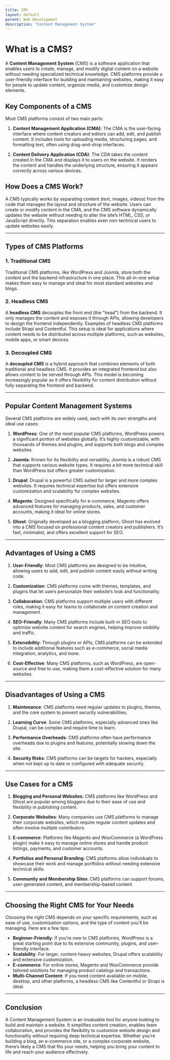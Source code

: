 ```yaml
---
title: CMS
layout: default
parent: Web Development
description: "Content Management System"
---
```


# What is a CMS?

A **Content Management System** (CMS) is a software application that enables users to create, manage, and modify digital content on a website without needing specialized technical knowledge. CMS platforms provide a user-friendly interface for building and maintaining websites, making it easy for people to update content, organize media, and customize design elements.

## Key Components of a CMS

Most CMS platforms consist of two main parts:

1. **Content Management Application (CMA)**: The CMA is the user-facing interface where content creators and editors can add, edit, and publish content. It includes tools for uploading media, structuring pages, and formatting text, often using drag-and-drop interfaces.

2. **Content Delivery Application (CDA)**: The CDA takes the content created in the CMA and displays it to users on the website. It renders the content and handles the underlying structure, ensuring it appears correctly across various devices.

## How Does a CMS Work?

A CMS typically works by separating content (text, images, videos) from the code that manages the layout and structure of the website. Users can create or modify content in the CMA, and the CMS software dynamically updates the website without needing to alter the site’s HTML, CSS, or JavaScript directly. This separation enables even non-technical users to update websites easily.

---

## Types of CMS Platforms

### 1. **Traditional CMS**

Traditional CMS platforms, like WordPress and Joomla, store both the content and the backend infrastructure in one place. This all-in-one setup makes them easy to manage and ideal for most standard websites and blogs.

### 2. **Headless CMS**

A **headless CMS** decouples the front end (the "head") from the backend. It only manages the content and exposes it through APIs, allowing developers to design the frontend independently. Examples of headless CMS platforms include Strapi and Contentful. This setup is ideal for applications where content needs to be distributed across multiple platforms, such as websites, mobile apps, or smart devices.

### 3. **Decoupled CMS**

A **decoupled CMS** is a hybrid approach that combines elements of both traditional and headless CMS. It provides an integrated frontend but also allows content to be served through APIs. This model is becoming increasingly popular as it offers flexibility for content distribution without fully separating the frontend and backend.

---

## Popular Content Management Systems

Several CMS platforms are widely used, each with its own strengths and ideal use cases:

1. **WordPress**: One of the most popular CMS platforms, WordPress powers a significant portion of websites globally. It’s highly customizable, with thousands of themes and plugins, and supports both blogs and complex websites.

2. **Joomla**: Known for its flexibility and versatility, Joomla is a robust CMS that supports various website types. It requires a bit more technical skill than WordPress but offers greater customization.

3. **Drupal**: Drupal is a powerful CMS suited for larger and more complex websites. It requires technical expertise but offers extensive customization and scalability for complex websites.

4. **Magento**: Designed specifically for e-commerce, Magento offers advanced features for managing products, sales, and customer accounts, making it ideal for online stores.

5. **Ghost**: Originally developed as a blogging platform, Ghost has evolved into a CMS focused on professional content creators and publishers. It’s fast, minimalist, and offers excellent support for SEO.

---

## Advantages of Using a CMS

1. **User-Friendly**: Most CMS platforms are designed to be intuitive, allowing users to add, edit, and publish content easily without writing code.

2. **Customization**: CMS platforms come with themes, templates, and plugins that let users personalize their website’s look and functionality.

3. **Collaboration**: CMS platforms support multiple users with different roles, making it easy for teams to collaborate on content creation and management.

4. **SEO-Friendly**: Many CMS platforms include built-in SEO tools to optimize website content for search engines, helping improve visibility and traffic.

5. **Extensibility**: Through plugins or APIs, CMS platforms can be extended to include additional features such as e-commerce, social media integration, analytics, and more.

6. **Cost-Effective**: Many CMS platforms, such as WordPress, are open-source and free to use, making them a cost-effective solution for many websites.

---

## Disadvantages of Using a CMS

1. **Maintenance**: CMS platforms need regular updates to plugins, themes, and the core system to prevent security vulnerabilities.

2. **Learning Curve**: Some CMS platforms, especially advanced ones like Drupal, can be complex and require time to learn.

3. **Performance Overheads**: CMS platforms often have performance overheads due to plugins and features, potentially slowing down the site.

4. **Security Risks**: CMS platforms can be targets for hackers, especially when not kept up to date or configured with adequate security.

---

## Use Cases for a CMS

1. **Blogging and Personal Websites**: CMS platforms like WordPress and Ghost are popular among bloggers due to their ease of use and flexibility in publishing content.

2. **Corporate Websites**: Many companies use CMS platforms to manage their corporate websites, which require regular content updates and often involve multiple contributors.

3. **E-commerce**: Platforms like Magento and WooCommerce (a WordPress plugin) make it easy to manage online stores and handle product listings, payments, and customer accounts.

4. **Portfolios and Personal Branding**: CMS platforms allow individuals to showcase their work and manage portfolios without needing extensive technical skills.

5. **Community and Membership Sites**: CMS platforms can support forums, user-generated content, and membership-based content.

---

## Choosing the Right CMS for Your Needs

Choosing the right CMS depends on your specific requirements, such as ease of use, customization options, and the type of content you’ll be managing. Here are a few tips:

- **Beginner-Friendly**: If you’re new to CMS platforms, WordPress is a great starting point due to its extensive community, plugins, and user-friendly interface.
- **Scalability**: For larger, content-heavy websites, Drupal offers scalability and extensive customization.
- **E-commerce**: For online stores, Magento and WooCommerce provide tailored solutions for managing product catalogs and transactions.
- **Multi-Channel Content**: If you need content available on mobile, desktop, and other platforms, a headless CMS like Contentful or Strapi is ideal.

---

## Conclusion

A Content Management System is an invaluable tool for anyone looking to build and maintain a website. It simplifies content creation, enables team collaboration, and provides the flexibility to customize website design and functionality without requiring deep technical expertise. Whether you’re building a blog, an e-commerce site, or a complex corporate website, there’s likely a CMS that fits your needs, helping you bring your content to life and reach your audience effectively.